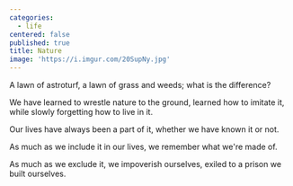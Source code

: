 ```yaml
---
categories:
  - life
centered: false
published: true
title: Nature
image: 'https://i.imgur.com/20SupNy.jpg'
---
```

A lawn of astroturf,
a lawn of grass and weeds;
what is the difference? 

We have learned
to wrestle nature to the ground, 
learned how to imitate it,
while slowly forgetting 
how to live in it.

Our lives have always
been a part of it,
whether we have known it
or not.

As much as we include it
in our lives,
we remember 
what we're made of.

As much as we exclude it,
we impoverish ourselves,
exiled to a prison
we built ourselves.





